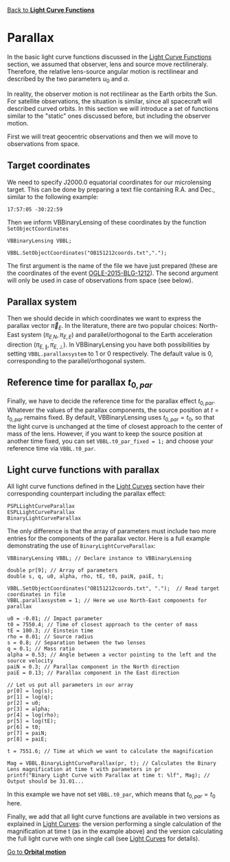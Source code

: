 [Back to **Light Curve Functions**](LightCurves.md)

# Parallax

In the basic light curve functions discussed in the [Light Curve Functions](LightCurves.md) section, we assumed that observer, lens and source move rectilineraly. Therefore, the relative lens-source angular motion is rectilinear and described by the two parameters $u_0$ and $\alpha$.

In reality, the observer motion is not rectilinear as the Earth orbits the Sun. For satellite observations, the situation is similar, since all spacecraft will described curved orbits. In this section we will introduce a set of functions similar to the "static" ones discussed before, but including the observer motion.

First we will treat geocentric observations and then we will move to observations from space.

## Target coordinates

We need to specify J2000.0 equatorial coordinates for our microlensing target. This can be done by preparing a text file containing R.A. and Dec., similar to the following example:

```
17:57:05 -30:22:59
```

Then we inform VBBinaryLensing of these coordinates by the function `SetObjectCoordinates`

```
VBBinaryLensing VBBL;

VBBL.SetObjectCoordinates("OB151212coords.txt",".");
```

The first argument is the name of the file we have just prepared (these are the coordinates of the event [OGLE-2015-BLG-1212](https://ui.adsabs.harvard.edu/abs/2016ApJ...820...79B/abstract)). The second argument will only be used in case of observations from space (see below).

## Parallax system

Then we should decide in which coordinates we want to express the parallax vector $\vec \pi_E$. In the literature, there are two popular choices: North-East system $(\pi_{E_,N},\pi_{E,E})$ and parallel/orthogonal to the Earth acceleration direction $(\pi_{E,\parallel},\pi_{E,\perp})$. In VBBinaryLensing you have both possibilities by setting `VBBL.parallaxsystem` to 1 or 0 respectively. The default value is 0, corresponding to the parallel/orthogonal system.

## Reference time for parallax $t_{0,par}$

Finally, we have to decide the reference time for the parallax effect $t_{0,par}$. Whatever the values of the parallax components, the source position at $t=t_{0,par}$ remains fixed. By default, VBBinaryLensing uses $t_{0,par}=t_0$, so that the light curve is unchanged at the time of closest approach to the center of mass of the lens. However, if you want to keep the source position at another time fixed, you can set `VBBL.t0_par_fixed = 1;` and choose your reference time via `VBBL.t0_par`.

## Light curve functions with parallax

All light curve functions defined in the [Light Curves](LightCurves.md) section have their corresponding counterpart including the parallax effect:

```
PSPLLightCurveParallax
ESPLLightCurveParallax
BinaryLightCurveParallax
```

The only difference is that the array of parameters must include two more entries for the components of the parallax vector. Here is a full example demonstrating the use of `BinaryLightCurveParallax`:

```
VBBinaryLensing VBBL; // Declare instance to VBBinaryLensing

double pr[9]; // Array of parameters
double s, q, u0, alpha, rho, tE, t0, paiN, paiE, t;

VBBL.SetObjectCoordinates("OB151212coords.txt", ".");  // Read target coordinates in file
VBBL.parallaxsystem = 1; // Here we use North-East components for parallax

u0 = -0.01; // Impact parameter
t0 = 7550.4; // Time of closest approach to the center of mass
tE = 100.3; // Einstein time
rho = 0.01; // Source radius
s = 0.8; // Separation between the two lenses
q = 0.1; // Mass ratio
alpha = 0.53; // Angle between a vector pointing to the left and the source velocity
paiN = 0.3; // Parallax component in the North direction
paiE = 0.13; // Parallax component in the East direction

// Let us put all parameters in our array
pr[0] = log(s);
pr[1] = log(q);
pr[2] = u0;
pr[3] = alpha;
pr[4] = log(rho);
pr[5] = log(tE);
pr[6] = t0;
pr[7] = paiN;
pr[8] = paiE;

t = 7551.6; // Time at which we want to calculate the magnification

Mag = VBBL.BinaryLightCurveParallax(pr, t); // Calculates the Binary Lens magnification at time t with parameters in pr
printf("Binary Light Curve with Parallax at time t: %lf", Mag); // Output should be 31.01...

```

In this example we have not set `VBBL.t0_par`, which means that $t_{0,par}=t_0$ here.

Finally, we add that all light curve functions are available in two versions as explained in [Light Curves](LightCurves.md): the version performing a single calculation of the magnification at time t (as in the example above) and the version calculating the full light curve with one single call (see [Light Curves](LightCurves.md) for details).

[Go to **Orbital motion**](OrbitalMotion.md)

